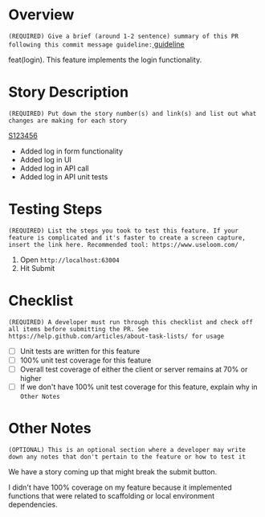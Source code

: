 # Overview

`(REQUIRED) Give a brief (around 1-2 sentence) summary of this PR following this commit message guideline:`[ guideline](https://github.com/angular/angular/blob/master/CONTRIBUTING.md#commit)

feat(login). This feature implements the login functionality.

# Story Description

`(REQUIRED) Put down the story number(s) and link(s) and list out what changes are making for each story`

[S123456](https://link-to-story)

- Added log in form functionality
- Added log in UI
- Added log in API call
- Added log in API unit tests

# Testing Steps

`(REQUIRED) List the steps you took to test this feature. If your feature is complicated and it's faster to create a screen capture, insert the link here. Recommended tool: https://www.useloom.com/`

1. Open `http://localhost:63004`
2. Hit Submit

# Checklist

`(REQUIRED) A developer must run through this checklist and check off all items before submitting the PR. See https://help.github.com/articles/about-task-lists/ for usage`

- [ ] Unit tests are written for this feature
- [ ] 100% unit test coverage for this feature
- [ ] Overall test coverage of either the client or server remains at 70% or higher
- [ ] If we don't have 100% unit test coverage for this feature, explain why in `Other Notes`

# Other Notes

`(OPTIONAL) This is an optional section where a developer may write down any notes that don't pertain to the feature or how to test it`

We have a story coming up that might break the submit button.

I didn't have 100% coverage on my feature because it implemented functions that were related to scaffolding or local environment dependencies.

